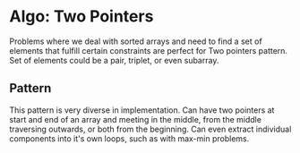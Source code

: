 # Algo: Two Pointers

Problems where we deal with sorted arrays and need to find a set of elements that fulfill certain constraints are perfect for Two pointers pattern. Set of elements could be a pair, triplet, or even subarray.

## Pattern
This pattern is very diverse in implementation. Can have two pointers at start and end of an array and meeting in the middle, from the middle traversing outwards, or both from the beginning. Can even extract individual components into it's own loops, such as with max-min problems.